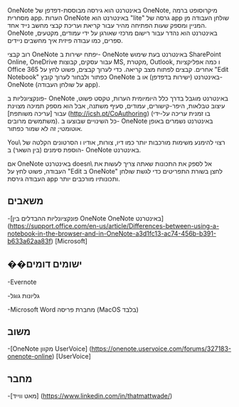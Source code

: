 
OneNote באינטרנט הוא גירסה מבוססת-דפדפן של OneNote, מיקרוסופט
ברמה מסחרית app. הערות OneNote באינטרנט הוא \"lite\" גרסה
של app שולחן העבודה מן המניין ומספק שעות הפתיחה מהיר עבור
קריאת ועריכת קבצי מחשב נייד אחד. OneNote באינטרנט הוא נהדר עבור
רישום מרכזי שאורגן על ידי עמודים, מקטעים, ספרים, כמו
עבודה פיזית איך מחשבים ניידים.

רוב קבצי OneNote יפתח ישירות ב- OneNote באינטרנט בעת שימוש
SharePoint Online, OneDrive עבור עסקים, קבוצות MS, מקטרת, Outlook, ו
כמה אפליקציות Office 365 אחרים. קבצים לפתוח מצב קריאה. כדי לערוך
קבצים, פשוט לחץ על \"Edit Notebook\" כפתור ולבחור לערוך
קובץ OneNote באינטרנט (ישירות בדפדפן) או ב- OneNote (על שולחן העבודה
app).

פונקציונליות ב- OneNote באינטרנט מוגבל בדרך כלל היומיומית
הערות, טקסט פשוט, עיצוב טבלאות, היפר-קישורים, עמודים,
סעיף משתנה, אבל הוא מספק תמיכה מצוינת עבור
[עריכה משותפת] (http://icsh.pt/CoAuthoring) (בו זמנית עריכה על-ידי
משתמשים מרובים). כל השינויים שבוצעו ב- OneNote באינטרנט נשמרים
באופן אוטומטי; זה לא שמור כפתור.

You\ רצוי להימנע משימות מורכבות יותר כמו דיו, צורות, אודיו ו
הסרטונים הקלטה של הוספת סימנים (בין השאר) ב- OneNote באינטרנט.

אם OneNote באינטרנט doesn\ אל לספק את התכונות שאתה צריך לעשות את העבודה,
פשוט לחץ על \"Edit ב OneNote\" לחצן בשורת התפריטים כדי לגשת
שולחן העבודה גירסת app ותכונותיו מורכבים יותר.

משאבים
---------

-[פונקציונליות ההבדלים בין OneNote OneNote
    באינטרנט] (https://support.office.com/en-us/article/Differences-between-using-a-notebook-in-the-browser-and-in-OneNote-a3d1fc13-ac74-456b-b391-b633a62aa83f)
    \[Microsoft\]

��ישומים דומים
--------------------

-Evernote

-גליונות גוגל

-Microsoft Word מחברת פריסה (MacOS בלבד)

משוב
---------

-[OneNote מקוון UserVoice] (https://onenote.uservoice.com/forums/327183-onenote-online)
    \[UserVoice\]

מחבר
---------

-[מאט ווייד] (https://www.linkedin.com/in/thatmattwade/)


